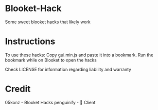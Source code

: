 # Blooket-Hack
Some sweet blooket hacks that likely work

# Instructions
To use these hacks: Copy gui.min.js and paste it into a bookmark. Run the bookmark while on Blooket to open the hacks

Check LICENSE for information regarding liability and warranty

# Credit
05konz - Blooket Hacks
penguinify - 🚗 Client
